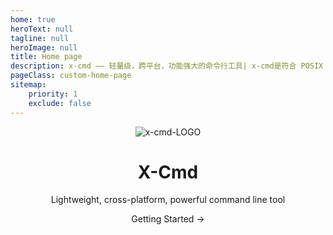 ```yaml
---
home: true
heroText: null
tagline: null
heroImage: null
title: Home page
description: x-cmd —— 轻量级，跨平台，功能强大的命令行工具| x-cmd是符合 POSIX Shell标准 编写的命令行工具，一键开启终端命令行主题，和命令行补全等
pageClass: custom-home-page
sitemap:
    priority: 1
    exclude: false
---
```

<header class="hero">
    <img src="/images/logo.png" alt="x-cmd-LOGO" class="medium-zoom-image">
    <div class="page-description">
        <h1 id="main-title">X-Cmd</h1>
        <p class="description"> Lightweight, cross-platform, powerful command line tool</p>
        <RouterLink class="nav-link action-button primary" to="/guide/">Getting Started →</RouterLink>
    </div>
</header>
<HomePage />